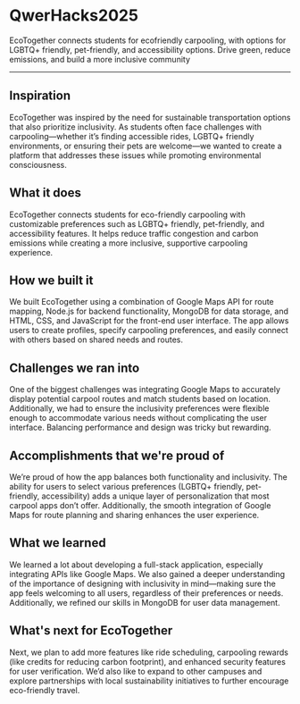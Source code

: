 # QwerHacks2025

EcoTogether connects students for ecofriendly carpooling, with options for LGBTQ+ friendly, pet-friendly, and accessibility options. Drive green, reduce emissions, and build a more inclusive community

---
## Inspiration
EcoTogether was inspired by the need for sustainable transportation options that also prioritize inclusivity. As students often face challenges with carpooling—whether it’s finding accessible rides, LGBTQ+ friendly environments, or ensuring their pets are welcome—we wanted to create a platform that addresses these issues while promoting environmental consciousness.

## What it does
EcoTogether connects students for eco-friendly carpooling with customizable preferences such as LGBTQ+ friendly, pet-friendly, and accessibility features. It helps reduce traffic congestion and carbon emissions while creating a more inclusive, supportive carpooling experience.

## How we built it
We built EcoTogether using a combination of Google Maps API for route mapping, Node.js for backend functionality, MongoDB for data storage, and HTML, CSS, and JavaScript for the front-end user interface. The app allows users to create profiles, specify carpooling preferences, and easily connect with others based on shared needs and routes.

## Challenges we ran into
One of the biggest challenges was integrating Google Maps to accurately display potential carpool routes and match students based on location. Additionally, we had to ensure the inclusivity preferences were flexible enough to accommodate various needs without complicating the user interface. Balancing performance and design was tricky but rewarding.

## Accomplishments that we're proud of
We’re proud of how the app balances both functionality and inclusivity. The ability for users to select various preferences (LGBTQ+ friendly, pet-friendly, accessibility) adds a unique layer of personalization that most carpool apps don’t offer. Additionally, the smooth integration of Google Maps for route planning and sharing enhances the user experience.

## What we learned
We learned a lot about developing a full-stack application, especially integrating APIs like Google Maps. We also gained a deeper understanding of the importance of designing with inclusivity in mind—making sure the app feels welcoming to all users, regardless of their preferences or needs. Additionally, we refined our skills in MongoDB for user data management.

## What's next for EcoTogether
Next, we plan to add more features like ride scheduling, carpooling rewards (like credits for reducing carbon footprint), and enhanced security features for user verification. We’d also like to expand to other campuses and explore partnerships with local sustainability initiatives to further encourage eco-friendly travel.
